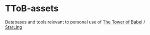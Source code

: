 # TToB-assets
Databases and tools relevant to personal use of
[The Tower of Babel](https://starlingdb.org/intrab.php?lan=en) / [StarLing](https://starlingdb.org/program.php?lan=en)
